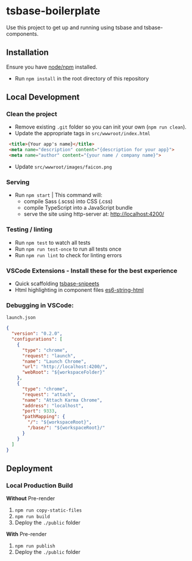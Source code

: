 # tsbase-boilerplate

Use this project to get up and running using tsbase and tsbase-components.

## Installation

Ensure you have [node/npm](https://nodejs.org/en/) installed.

- Run `npm install` in the root directory of this repository

## Local Development

### Clean the project
 - Remove existing `.git` folder so you can init your own (`npm run clean`).
 - Update the appropriate tags in `src/wwwroot/index.html`
 ```html
  <title>{Your app's name}</title>
  <meta name="description" content="{description for your app}">
  <meta name="author" content="{your name / company name}">
 ```
 - Update `src/wwwroot/images/faicon.png`

### Serving

- Run `npm start` | This command will:
  - compile Sass (.scss) into CSS (.css)
  - compile TypeScript into a JavaScript bundle
  - serve the site using http-server at: [http://localhost:4200/](http://localhost:4200/)

### Testing / linting

- Run `npm test` to watch all tests
- Run `npm run test-once` to run all tests once
- Run `npm run lint` to check for linting errors

### VSCode Extensions - Install these for the best experience
- Quick scaffolding [tsbase-snipeets](https://marketplace.visualstudio.com/items?itemName=JosephBayes.tsbase-snippets)
- Html highlighting in component files [es6-string-html](https://marketplace.visualstudio.com/items?itemName=Tobermory.es6-string-html)

### Debugging in VSCode:

`launch.json`

```json
{
  "version": "0.2.0",
  "configurations": [
    {
      "type": "chrome",
      "request": "launch",
      "name": "Launch Chrome",
      "url": "http://localhost:4200/",
      "webRoot": "${workspaceFolder}"
    },
    {
      "type": "chrome",
      "request": "attach",
      "name": "Attach Karma Chrome",
      "address": "localhost",
      "port": 9333,
      "pathMapping": {
        "/": "${workspaceRoot}",
        "/base/": "${workspaceRoot}/"
      }
    }
  ]
}
```

## Deployment

### Local Production Build

**Without** Pre-render

1. `npm run copy-static-files`
2. `npm run build`
3. Deploy the `./public` folder

**With** Pre-render

1. `npm run publish`
2. Deploy the `./public` folder
